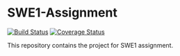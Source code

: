 # SWE1-Assignment

[![Build Status](https://app.travis-ci.com/rohnnie/swe-assignment2.svg?token=ghd6pxZi8eiJyeoYpQzW&branch=main)](https://app.travis-ci.com/rohnnie/swe-assignment2)
[![Coverage Status](https://coveralls.io/repos/github/rohnnie/swe-assignment2/badge.svg?branch=main)](https://coveralls.io/github/rohnnie/swe-assignment2?branch=main)

This repository contains the project for SWE1 assignment.
